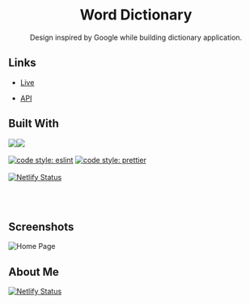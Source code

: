<h1 align="center">Word Dictionary</h1>

<p align="center">Design inspired by Google while building dictionary application.</p>

## Links

- [Live](https://yk-word-dictionary.netlify.app/ 'Live View')

- [API]('https://dictionaryapi.dev/' 'Pokemon API')

## Built With

<img src="https://img.shields.io/badge/react%20-%2320232a.svg?&style=for-the-badge&logo=react&logoColor=%2361DAFB"/><img src="https://img.shields.io/badge/typescript%20-%23007ACC.svg?&style=for-the-badge&logo=typescript&logoColor=white"/>
<br/><br/>
[![code style: eslint](https://img.shields.io/badge/code_style-eslint-blue)](https://github.com/eslint/eslint)
[![code style: prettier](https://img.shields.io/badge/code_style-prettier-ff69b4.svg?style=flat-square)](https://github.com/prettier/prettier)
<br/><br/>
[![Netlify Status](https://api.netlify.com/api/v1/badges/6d758f59-15ac-4593-b3c6-1c21d4a25d4f/deploy-status)](https://app.netlify.com/sites/yk-word-dictionary/deploys)

<br/><br/>

## Screenshots

![Home Page](https://github.com/tanyongkuan/pokemon-tinder/blob/main/public/word-dictionary.png?raw=true)

## About Me

[![Netlify Status](https://img.shields.io/badge/LinkedIn-0077B5?style=for-the-badge&logo=linkedin&logoColor=white)](https://www.linkedin.com/in/tanyongkuan/)
